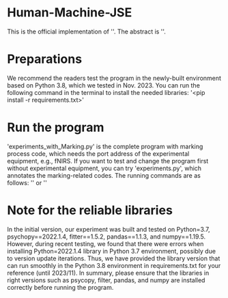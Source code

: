                                                                                                                                                                                                                    
# Human-Machine-JSE
This is the official implementation of ''. The abstract is ''.

# Preparations
We recommend the readers test the program in the newly-built environment based on Python 3.8, which we tested in Nov. 2023. You can run the following command in the terminal to install the needed libraries:
'<pip install -r requirements.txt>' 

# Run the program
'experiments_with_Marking.py' is the complete program with marking process code, which needs the port address of the experimental equipment, e.g., fNIRS. If you want to test and change the program first without experimental equipment, you can try 'experiments.py', which annotates the marking-related codes. The running commands are as follows:
'<python experiments_with_Marking.py>'
or
'<python experiments.py>'

# Note for the reliable libraries
In the initial version, our experiment was built and tested on Python=3.7, psychopy==2022.1.4, fitter==1.5.2, pandas==1.1.3, and numpy==1.19.5. However, during recent testing, we found that there were errors when installing Python=2022.1.4 library in Python 3.7 environment, possibly due to version update iterations. Thus, we have provided the library version that can run smoothly in the Python 3.8 environment in requirements.txt for your reference (until 2023/11). In summary, please ensure that the libraries in right versions such as psycopy, filter, pandas, and numpy are installed correctly before running the program.

